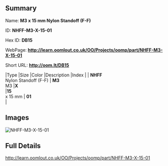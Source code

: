

## Summary
 
Name: __M3 x 15 mm Nylon Standoff (F-F)__

ID: __NHFF-M3-X-15-01__

Hex ID: __DB15__

WebPage: __http://learn.oomlout.co.uk/OO/Projects/oomp/part/NHFF-M3-X-15-01__

Short URL: __http://oom.lt/DB15__


|Type   |Size   |Color   |Description   |Index   |
| __NHFF__ <br>Nylon Standoff (F-F)  | __M3__<br>M3   |__X__<br>    |__15__<br>x 15 mm    | __01__<br>  |


## Images
![NHFF-M3-X-15-01](http://oomlout.com/oomp-gen/parts/NHFF-M3-X-15-01/NHFF-M3-X-15-01_420.jpg)

## Full Details

 http://learn.oomlout.co.uk/OO/Projects/oomp/part/NHFF-M3-X-15-01

